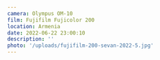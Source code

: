 ```yaml
---
camera: Olympus OM-10
film: Fujifilm Fujicolor 200
location: Armenia
date: 2022-06-22 23:00:10
description: ''
photo: '/uploads/fujifilm-200-sevan-2022-5.jpg'
---
```

